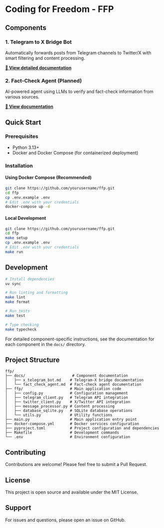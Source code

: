 # Coding for Freedom - FFP

## Components

### 1. Telegram to X Bridge Bot

Automatically forwards posts from Telegram channels to Twitter/X with smart filtering and content processing.

**[📖 View detailed documentation](docs/x_telegram_bot.md)**

### 2. Fact-Check Agent (Planned)

AI-powered agent using LLMs to verify and fact-check information from various sources.

**[📖 View documentation](docs/fact_check_agent.md)**

## Quick Start

### Prerequisites

- Python 3.13+
- Docker and Docker Compose (for containerized deployment)

### Installation

#### Using Docker Compose (Recommended)

```bash
git clone https://github.com/yourusername/ffp.git
cd ffp
cp .env.example .env
# Edit .env with your credentials
docker-compose up -d
```

#### Local Development

```bash
git clone https://github.com/yourusername/ffp.git
cd ffp
make setup
cp .env.example .env
# Edit .env with your credentials
make run
```

## Development

```bash
# Install dependencies
uv sync

# Run linting and formatting
make lint
make format

# Run tests
make test

# Type checking
make typecheck
```

For detailed component-specific instructions, see the documentation for each component in the `docs/` directory.

## Project Structure

```
ffp/
├── docs/                     # Component documentation
│   ├── x_telegram_bot.md    # Telegram-X bridge documentation
│   └── fact_check_agent.md  # Fact-check agent documentation
├── ffp/                     # Main application code
│   ├── config.py            # Configuration management
│   ├── telegram_client.py   # Telegram API integration
│   ├── twitter_client.py    # X/Twitter API integration
│   ├── message_processor.py # Content processing
│   ├── database_sqlite.py   # SQLite database operations
│   └── utils.py             # Utility functions
├── main.py                  # Main application entry point
├── docker-compose.yml       # Docker services configuration
├── pyproject.toml           # Project configuration and dependencies
├── Makefile                 # Development commands
└── .env                     # Environment configuration
```

## Contributing

Contributions are welcome! Please feel free to submit a Pull Request.

## License

This project is open source and available under the MIT License.

## Support

For issues and questions, please open an issue on GitHub.
